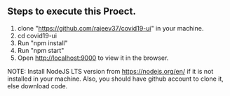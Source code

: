 ## Steps to execute this Proect.
1. clone "https://github.com/rajeev37/covid19-ui" in your machine.
2. cd covid19-ui
3. Run "npm install"
4. Run "npm start"
5. Open [http://localhost:9000](http://localhost:9000) to view it in the browser.

NOTE: Install NodeJS LTS version from https://nodejs.org/en/ if it is not installed in your machine. Also, you should have github account to clone it, else download code.


